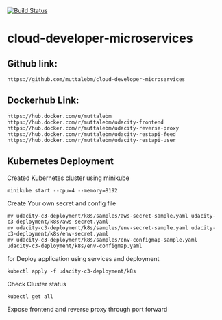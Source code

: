 [![Build Status](https://travis-ci.com/muttalebm/cloud-developer-microservices.svg?branch=master)](https://travis-ci.com/muttalebm/cloud-developer-microservices)
# cloud-developer-microservices
## Github link:
``https://github.com/muttalebm/cloud-developer-microservices``
## Dockerhub Link:
```https://hub.docker.com/u/muttalebm```
```https://hub.docker.com/r/muttalebm/udacity-frontend```
```https://hub.docker.com/r/muttalebm/udacity-reverse-proxy```
```https://hub.docker.com/r/muttalebm/udacity-restapi-feed```
```https://hub.docker.com/r/muttalebm/udacity-restapi-user```

## Kubernetes Deployment
Created Kubernetes cluster using minikube

`minikube start --cpu=4 --memory=8192`

Create Your own secret and config file
```
mv udacity-c3-deployment/k8s/samples/aws-secret-sample.yaml udacity-c3-deployment/k8s/aws-secret.yaml
mv udacity-c3-deployment/k8s/samples/env-secret-sample.yaml udacity-c3-deployment/k8s/env-secret.yaml
mv udacity-c3-deployment/k8s/samples/env-configmap-sample.yaml udacity-c3-deployment/k8s/env-configmap.yaml
```
for
Deploy application using services and deployment

```kubectl apply -f udacity-c3-deployment/k8s```

Check Cluster status

```kubectl get all```

Expose frontend and reverse proxy through port forward
``````